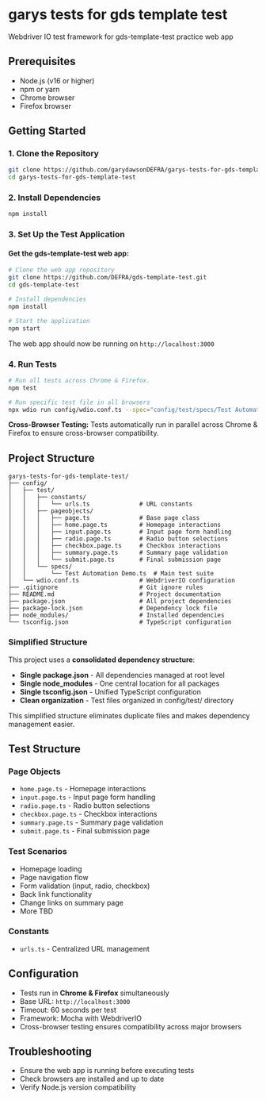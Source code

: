 # garys tests for gds template test
Webdriver IO test framework for gds-template-test practice web app

## Prerequisites
- Node.js (v16 or higher)
- npm or yarn
- Chrome browser
- Firefox browser

## Getting Started

### 1. Clone the Repository
```bash
git clone https://github.com/garydawsonDEFRA/garys-tests-for-gds-template-test.git
cd garys-tests-for-gds-template-test
```

### 2. Install Dependencies
```bash
npm install
```

### 3. Set Up the Test Application

#### Get the gds-template-test web app:
```bash
# Clone the web app repository
git clone https://github.com/DEFRA/gds-template-test.git
cd gds-template-test

# Install dependencies
npm install

# Start the application
npm start
```

The web app should now be running on `http://localhost:3000`

### 4. Run Tests
```bash
# Run all tests across Chrome & Firefox.
npm test

# Run specific test file in all browsers
npx wdio run config/wdio.conf.ts --spec="config/test/specs/Test Automation Demo.ts"
```

**Cross-Browser Testing:** Tests automatically run in parallel across Chrome & Firefox to ensure cross-browser compatibility.

## Project Structure

```
garys-tests-for-gds-template-test/
├── config/
│   ├── test/
│   │   ├── constants/
│   │   │   └── urls.ts              # URL constants
│   │   ├── pageobjects/
│   │   │   ├── page.ts              # Base page class
│   │   │   ├── home.page.ts         # Homepage interactions
│   │   │   ├── input.page.ts        # Input page form handling
│   │   │   ├── radio.page.ts        # Radio button selections
│   │   │   ├── checkbox.page.ts     # Checkbox interactions
│   │   │   ├── summary.page.ts      # Summary page validation
│   │   │   └── submit.page.ts       # Final submission page
│   │   └── specs/
│   │       └── Test Automation Demo.ts  # Main test suite
│   └── wdio.conf.ts                 # WebdriverIO configuration
├── .gitignore                       # Git ignore rules
├── README.md                        # Project documentation
├── package.json                     # All project dependencies
├── package-lock.json                # Dependency lock file
├── node_modules/                    # Installed dependencies
└── tsconfig.json                    # TypeScript configuration
```

### Simplified Structure
This project uses a **consolidated dependency structure**:
- **Single package.json** - All dependencies managed at root level
- **Single node_modules** - One central location for all packages  
- **Single tsconfig.json** - Unified TypeScript configuration
- **Clean organization** - Test files organized in config/test/ directory

This simplified structure eliminates duplicate files and makes dependency management easier.

## Test Structure

### Page Objects
- `home.page.ts` - Homepage interactions
- `input.page.ts` - Input page form handling
- `radio.page.ts` - Radio button selections
- `checkbox.page.ts` - Checkbox interactions
- `summary.page.ts` - Summary page validation
- `submit.page.ts` - Final submission page

### Test Scenarios
- Homepage loading
- Page navigation flow
- Form validation (input, radio, checkbox)
- Back link functionality
- Change links on summary page
- More TBD

### Constants
- `urls.ts` - Centralized URL management

## Configuration
- Tests run in **Chrome & Firefox** simultaneously
- Base URL: `http://localhost:3000`
- Timeout: 60 seconds per test
- Framework: Mocha with WebdriverIO
- Cross-browser testing ensures compatibility across major browsers

## Troubleshooting
- Ensure the web app is running before executing tests
- Check browsers are installed and up to date
- Verify Node.js version compatibility
